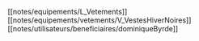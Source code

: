 [[notes/equipements/L_Vetements]] [[notes/equipements/vetements/V_VestesHiverNoires]] [[notes/utilisateurs/beneficiaires/dominiqueByrde]]